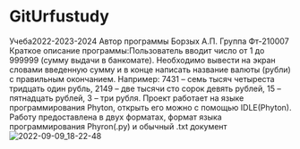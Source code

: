# GitUrfustudy
Учеба2022-2023-2024
Автор программы Борзых А.П. Группа Фт-210007
Краткое описание программы:Пользователь вводит число от 1 до 999999 (сумму выдачи в банкомате). Необходимо вывести на экран словами введенную сумму и в конце написать название валюты (рубли) с правильным окончанием.
Например: 7431 – семь тысяч четыреста тридцать один рубль, 2149 – две тысячи сто сорок девять рублей, 15 – пятнадцать рублей, 3 – три рубля.
Проект работает на языке программирования Phyton, открыть его можно с помощью IDLE(Phyton). Работу предоставлена в двух форматах, формат языка программирования Phyron(.py) и обычный .txt документ 
![2022-09-09_18-22-48](https://user-images.githubusercontent.com/112753125/190912977-104ab4c1-3e99-4531-ab56-f81e4b8c9ca4.png)
